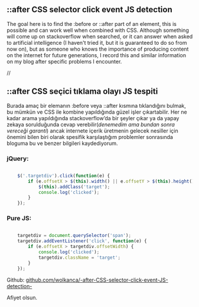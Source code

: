 ## ::after CSS selector click event JS detection 

The goal here is to find the :before or ::after part of an element, this is possible and can work well when combined with CSS. Although something will come up on stackoverflow when searched, or it can answer when asked to artificial intelligence (I haven't tried it, but it is guaranteed to do so from now on), but as someone who knows the importance of producing content on the internet for future generations, I record this and similar information on my blog after specific problems I encounter.

//

## ::after CSS seçici tıklama olayı JS tespiti

Burada amaç bir elemanın :before veya ::after kısmına tıklandığını bulmak, bu mümkün ve CSS ile kombine yapıldığında güzel işler çıkartabilir. Her ne kadar arama yapıldığında stackoverflow’da bir şeyler çıkar ya da yapay zekaya sorulduğunda cevap verebilir(_denemedim ama bundan sonra vereceği garanti_) ancak internete içerik üretmenin gelecek nesiller için önemini bilen biri olarak spesifik karşılaştığım problemler sonrasında bloguma bu ve benzer bilgileri kaydediyorum.




### jQuery:
```js

    $('.targetdiv').click(function(e) {
    	if (e.offsetX > $(this).width() || e.offsetY > $(this).height()) {
    		$(this).addClass('target');
    		console.log('clicked');
    	}
    });
```

### Pure JS:
```js

    targetdiv = document.querySelector('span');
    targetdiv.addEventListener('click', function(e) {
    	if (e.offsetX > targetdiv.offsetWidth) {
    		console.log('clicked');
    		targetdiv.className = 'target';
    	}
    });
```

Github: [github.com/wolkanca/-after-CSS-selector-click-event-JS-detection-](https://github.com/wolkanca/-after-CSS-selector-click-event-JS-detection-)

Afiyet olsun.
